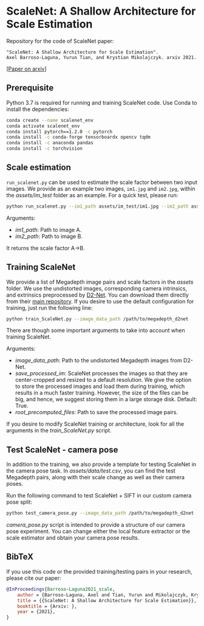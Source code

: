 # ScaleNet: A Shallow Architecture for Scale Estimation

Repository for the code of ScaleNet paper:

```text
"ScaleNet: A Shallow Architecture for Scale Estimation".
Axel Barroso-Laguna, Yurun Tian, and Krystian Mikolajczyk. arxiv 2021.
```

[[Paper on arxiv](https://arxiv.org/abs/2112.04846)]


## Prerequisite

Python 3.7 is required for running and training ScaleNet code. Use Conda to install the dependencies:

```bash
conda create --name scalenet_env
conda activate scalenet_env 
conda install pytorch==1.2.0 -c pytorch
conda install -c conda-forge tensorboardx opencv tqdm 
conda install -c anaconda pandas 
conda install -c torchvision 
```

## Scale estimation

`run_scalenet.py` can be used to estimate the scale factor between two input images. We provide as an example two images, `im1.jpg` and `im2.jpg`, within the _assets/im_test_ folder as an example. For a quick test, please run: 

```bash
python run_scalenet.py --im1_path assets/im_test/im1.jpg --im2_path assets/im_test/im2.jpg
```

Arguments:

  * _im1_path_: Path to image A. 
  * _im2_path_: Path to image B.

It returns the scale factor A->B.

## Training ScaleNet

We provide a list of Megadepth image pairs and scale factors in the _assets_ folder. 
We use the undistorted images, corresponding camera intrinsics, and extrinsics preprocessed by [D2-Net](https://github.com/mihaidusmanu/d2-net). 
You can download them directly from their [main repository](https://github.com/mihaidusmanu/d2-net#downloading-and-preprocessing-the-megadepth-dataset).
If you desire to use the default configuration for training, just run the following line:

```bash
python train_ScaleNet.py --image_data_path /path/to/megadepth_d2net
```

There are though some important arguments to take into account when training ScaleNet. 

Arguments:
    
  * _image_data_path_: Path to the undistorted Megadepth images from D2-Net.
  * _save_processed_im_: ScaleNet processes the images so that they are center-cropped and resized to a default resolution. We give the option to store the processed images and load them during training, which results in a much faster training. However, the size of the files can be big, and hence, we suggest storing them in a large storage disk. Default: True.
  * _root_precomputed_files_: Path to save the processed image pairs.
    
If you desire to modify ScaleNet training or architecture, look for all the arguments in the _train_ScaleNet.py_ script. 

## Test ScaleNet - camera pose 

In addition to the training, we also provide a template for testing ScaleNet in the camera pose task. In _assets/data/test.csv_, you can find the test Megadepth pairs, along with their scale change as well as their camera poses.

Run the following command to test ScaleNet + SIFT in our custom camera pose split: 

```bash
python test_camera_pose.py --image_data_path /path/to/megadepth_d2net
```

_camera_pose.py_ script is intended to provide a structure of our camera pose experiment. You can change either the local feature extractor or the scale estimator and obtain your camera pose results.


## BibTeX

If you use this code or the provided training/testing pairs in your research, please cite our paper:

```bibtex
@InProceedings{Barroso-Laguna2021_scale,
    author = {Barroso-Laguna, Axel and Tian, Yurun and Mikolajczyk, Krystian},
    title = {{ScaleNet: A Shallow Architecture for Scale Estimation}},
    booktitle = {Arxiv: },
    year = {2021},
}
